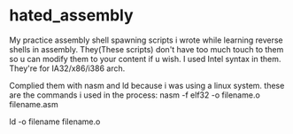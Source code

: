 # hated_assembly
My practice assembly shell spawning scripts i wrote while learning reverse shells in assembly.
They(These scripts) don't have too much touch to them so u can modify them to your content if u wish. I used Intel syntax in them. 
They're for IA32/x86/i386 arch.

Complied them with nasm and ld because i was using a linux system. these are the commands i used in the process:
  nasm -f elf32 -o filename.o filename.asm
  
  ld -o filename filename.o
